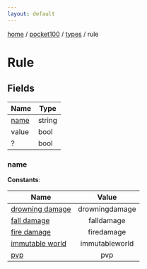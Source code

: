 ```yaml
---
layout: default
---
```


[home](/)  /  [pocket100](/protocol/pocket100)  /  [types](/protocol/pocket100/types)  /  rule

# Rule

## Fields

Name | Type
---|---
[name](#name) | string
value | bool
? | bool

### name

**Constants**:

Name | Value
---|:---:
[drowning damage](name_drowning-damage) | drowningdamage
[fall damage](name_fall-damage) | falldamage
[fire damage](name_fire-damage) | firedamage
[immutable world](name_immutable-world) | immutableworld
[pvp](name_pvp) | pvp

